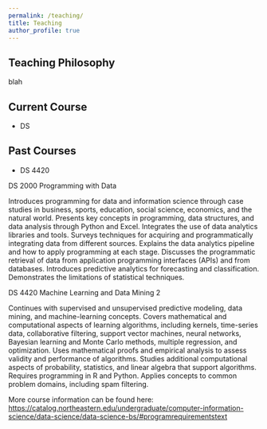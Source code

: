 ```yaml
---
permalink: /teaching/
title: Teaching
author_profile: true
---
```




Teaching Philosophy
------
blah

Current Course
------------
- DS 

Past Courses
------------
- DS 4420



DS 2000 Programming with Data

Introduces programming for data and information science through case studies in business, sports, education, social science, economics, and the natural world. Presents key concepts in programming, data structures, and data analysis through Python and Excel. Integrates the use of data analytics libraries and tools. Surveys techniques for acquiring and programmatically integrating data from different sources. Explains the data analytics pipeline and how to apply programming at each stage. Discusses the programmatic retrieval of data from application programming interfaces (APIs) and from databases. Introduces predictive analytics for forecasting and classification. Demonstrates the limitations of statistical techniques.

DS 4420 Machine Learning and Data Mining 2

Continues with supervised and unsupervised predictive modeling, data mining, and machine-learning concepts. Covers mathematical and computational aspects of learning algorithms, including kernels, time-series data, collaborative filtering, support vector machines, neural networks, Bayesian learning and Monte Carlo methods, multiple regression, and optimization. Uses mathematical proofs and empirical analysis to assess validity and performance of algorithms. Studies additional computational aspects of probability, statistics, and linear algebra that support algorithms. Requires programming in R and Python. Applies concepts to common problem domains, including spam filtering.


More course information can be found here: https://catalog.northeastern.edu/undergraduate/computer-information-science/data-science/data-science-bs/#programrequirementstext
